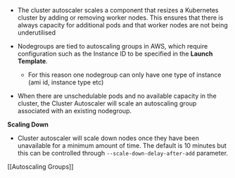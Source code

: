 - The cluster autoscaler scales a component that resizes a Kubernetes cluster by adding or removing worker nodes.  This ensures that there is always capacity for additional pods and that worker nodes are not being underutilised 
- Nodegroups are tied to autoscaling groups in AWS, which require configuration such as the Instance ID to be specified in the **Launch Template**.   
	- For this reason one nodegroup can only have one type of instance (ami id, instance type etc) 

- When there are unschedulable pods and no available capacity in the cluster, the Cluster Autoscaler will scale an autoscaling group associated with an existing nodegroup. 

**Scaling Down**
- Cluster autoscaler will scale down nodes once they have been unavailable for a minimum amount of time.  The default is 10 minutes but this can be controlled through `--scale-down-delay-after-add` parameter.

[[Autoscaling Groups]]